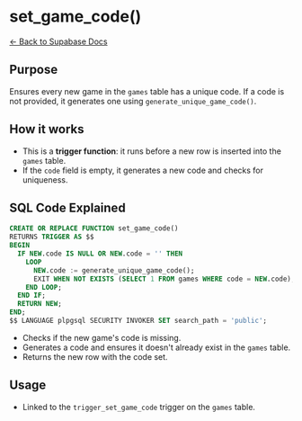 # set_game_code()

[← Back to Supabase Docs](./supabase.md)

## Purpose

Ensures every new game in the `games` table has a unique code. If a code is not provided, it generates one using `generate_unique_game_code()`.

## How it works

- This is a **trigger function**: it runs before a new row is inserted into the `games` table.
- If the `code` field is empty, it generates a new code and checks for uniqueness.

## SQL Code Explained

```sql
CREATE OR REPLACE FUNCTION set_game_code()
RETURNS TRIGGER AS $$
BEGIN
  IF NEW.code IS NULL OR NEW.code = '' THEN
    LOOP
      NEW.code := generate_unique_game_code();
      EXIT WHEN NOT EXISTS (SELECT 1 FROM games WHERE code = NEW.code);
    END LOOP;
  END IF;
  RETURN NEW;
END;
$$ LANGUAGE plpgsql SECURITY INVOKER SET search_path = 'public';
```

- Checks if the new game's code is missing.
- Generates a code and ensures it doesn't already exist in the `games` table.
- Returns the new row with the code set.

## Usage

- Linked to the `trigger_set_game_code` trigger on the `games` table.
